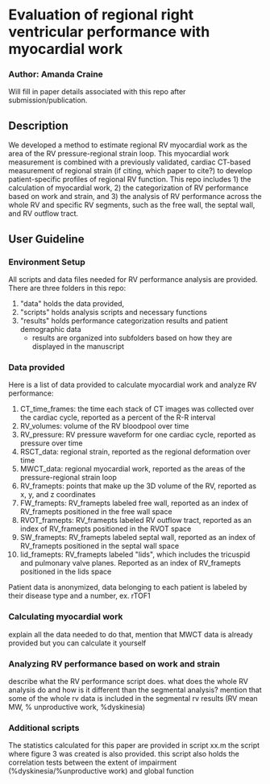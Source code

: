 # Evaluation of regional right ventricular performance with myocardial work
### **Author: Amanda Craine**

Will fill in paper details associated with this repo after submission/publication.

## Description
We developed a method to estimate regional RV myocardial work as the area of the RV pressure-regional strain loop. This myocardial work measurement is combined with a previously validated, cardiac CT-based measurement of regional strain (if citing, which paper to cite?) to develop patient-specific profiles of regional RV function. This repo includes 1) the calculation of myocardial work, 2) the categorization of RV performance based on work and strain, and 3) the analysis of RV performance across the whole RV and specific RV segments, such as the free wall, the septal wall, and RV outflow tract.

## User Guideline
### Environment Setup
All scripts and data files needed for RV performance analysis are provided. There are three folders in this repo:
1. "data" holds the data provided, 
2. "scripts" holds analysis scripts and necessary functions
3. "results" holds performance categorization results and patient demographic data
    * results are organized into subfolders based on how they are displayed in the manuscript

### Data provided
Here is a list of data provided to calculate myocardial work and analyze RV performance:
1. CT_time_frames: the time each stack of CT images was collected over the cardiac cycle, reported as a percent of the R-R interval
2. RV_volumes: volume of the RV bloodpool over time
3. RV_pressure: RV pressure waveform for one cardiac cycle, reported as pressure over time
4. RSCT_data: regional strain, reported as the regional deformation over time
5. MWCT_data: regional myocardial work, reported as the areas of the pressure-regional strain loop
6. RV_framepts: points that make up the 3D volume of the RV, reported as x, y, and z coordinates
7. FW_framepts: RV_framepts labeled free wall, reported as an index of RV_framepts positioned in the free wall space
8. RVOT_framepts: RV_framepts labeled RV outflow tract, reported as an index of RV_framepts positioned in the RVOT space 
9. SW_framepts: RV_framepts labeled septal wall, reported as an index of RV_framepts positioned in the septal wall space
10. lid_framepts: RV_framepts labeled "lids", which includes the tricuspid and pulmonary valve planes. Reported as an index of RV_framepts positioned in the lids space

Patient data is anonymized, data belonging to each patient is labeled by their disease type and a number, ex. rTOF1

### Calculating myocardial work
explain all the data needed to do that, mention that MWCT data is already provided but you can calculate it yourself

### Analyzing RV performance based on work and strain
describe what the RV performance script does. what does the whole RV analysis do and how is it different than the segmental analysis?
mention that some of the whole rv data is included in the segmental rv results (RV mean MW, % unproductive work, %dyskinesia)

### Additional scripts
The statistics calculated for this paper are provided in script xx.m
the script where figure 3 was created is also provided. this script also holds the correlation tests between the extent of impairment (%dyskinesia/%unproductive work) and global function

